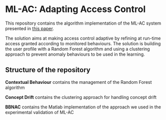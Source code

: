 # ML-AC: Adapting Access Control 

This repository contains the algorithm implementation of the ML-AC system presented in [this paper](https://eprints.soton.ac.uk/421536/).

 
The solution aims at making access control adaptive by refining at run-time access granted according to monitored behaviours. The solution is building the user profile with a Random Forest algorithm and using a clustering approach to prevent anomaly behaviours to be used in the learning.
 
## Structure of the repository

**Contextual Behaviour** contains the management of the Random Forest algorithm 

**Concept Drift** contains the clustering approach for handling concept drift

**BBNAC** contains the Matlab implementation of the approach we used in the experimental validation of ML-AC
